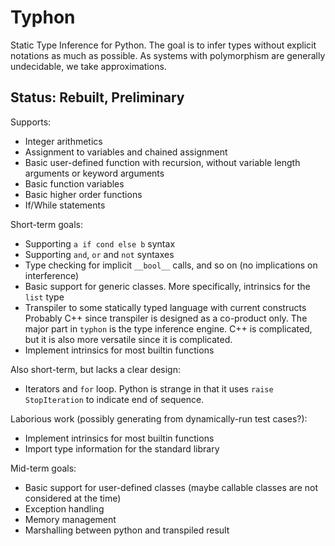 # Typhon
Static Type Inference for Python.
The goal is to infer types without explicit notations as much as possible.
As systems with polymorphism are generally undecidable, we take approximations.

## Status: Rebuilt, Preliminary
Supports:
- Integer arithmetics
- Assignment to variables and chained assignment
- Basic user-defined function with recursion, without variable length arguments or keyword arguments
- Basic function variables
- Basic higher order functions
- If/While statements

Short-term goals:
- Supporting `a if cond else b` syntax
- Supporting `and`, `or` and `not` syntaxes
- Type checking for implicit `__bool__` calls, and so on (no implications on interference)
- Basic support for generic classes. More specifically, intrinsics for the `list` type
- Transpiler to some statically typed language with current constructs
  Probably C++ since transpiler is designed as a co-product only.
  The major part in `typhon` is the type inference engine.
  C++ is complicated, but it is also more versatile since it is complicated.
- Implement intrinsics for most builtin functions

Also short-term, but lacks a clear design:
- Iterators and `for` loop. Python is strange in that it uses `raise StopIteration` to indicate end of sequence.

Laborious work (possibly generating from dynamically-run test cases?):
- Implement intrinsics for most builtin functions
- Import type information for the standard library

Mid-term goals:
- Basic support for user-defined classes (maybe callable classes are not considered at the time)
- Exception handling
- Memory management
- Marshalling between python and transpiled result
